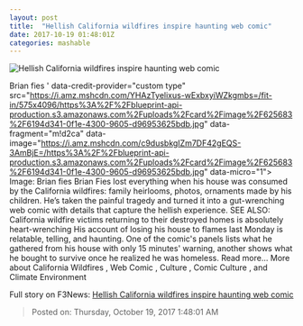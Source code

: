 ```yaml
---
layout: post
title:  "Hellish California wildfires inspire haunting web comic"
date: 2017-10-19 01:48:01Z
categories: mashable
---
```


![Hellish California wildfires inspire haunting web comic](https://i.amz.mshcdn.com/6omaor60hk9w5p28Zt4U96scdf8=/1200x630/2017%2F10%2F19%2F1c%2Fb88024d8771445c79862269a455beee4.1842e.jpg)

Brian fies ' data-credit-provider="custom type" src="https://i.amz.mshcdn.com/YHAzTyelixus-wExbxyiWZkgmbs=/fit-in/575x4096/https%3A%2F%2Fblueprint-api-production.s3.amazonaws.com%2Fuploads%2Fcard%2Fimage%2F625683%2F6194d341-0f1e-4300-9605-d96953625bdb.jpg" data-fragment="m!d2ca" data-image="https://i.amz.mshcdn.com/c9dusbkgIZm7DF42gEQS-3AmBjE=/https%3A%2F%2Fblueprint-api-production.s3.amazonaws.com%2Fuploads%2Fcard%2Fimage%2F625683%2F6194d341-0f1e-4300-9605-d96953625bdb.jpg" data-micro="1"> Image: Brian fies Brian Fies lost everything when his house was consumed by the California wildfires: family heirlooms, photos, ornaments made by his children. He’s taken the painful tragedy and turned it into a gut-wrenching web comic with details that capture the hellish experience. SEE ALSO: California wildfire victims returning to their destroyed homes is absolutely heart-wrenching His account of losing his house to flames last Monday is relatable, telling, and haunting. One of the comic's panels lists what he gathered from his house with only 15 minutes' warning, another shows what he bought to survive once he realized he was homeless. Read more... More about California Wildfires , Web Comic , Culture , Comic Culture , and Climate Environment


Full story on F3News: [Hellish California wildfires inspire haunting web comic](http://www.f3nws.com/n/zDvWFB)

> Posted on: Thursday, October 19, 2017 1:48:01 AM
